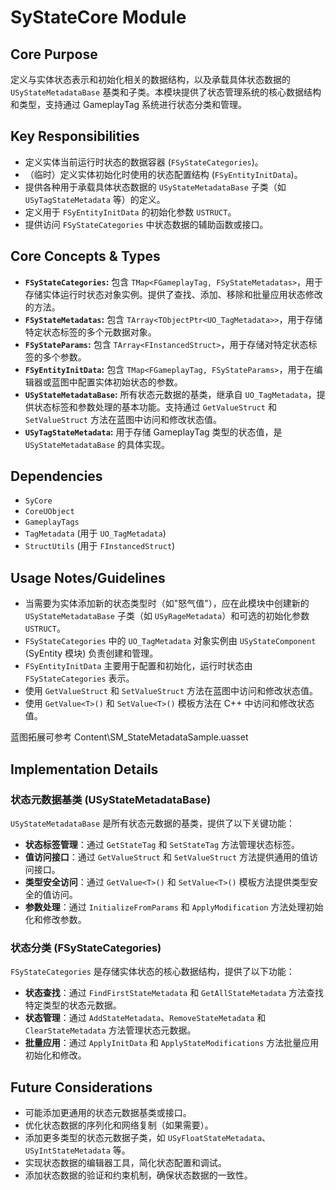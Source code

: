 # SyStateCore Module

## Core Purpose

定义与实体状态表示和初始化相关的数据结构，以及承载具体状态数据的 `USyStateMetadataBase` 基类和子类。本模块提供了状态管理系统的核心数据结构和类型，支持通过 GameplayTag 系统进行状态分类和管理。

## Key Responsibilities

*   定义实体当前运行时状态的数据容器 (`FSyStateCategories`)。
*   （临时）定义实体初始化时使用的状态配置结构 (`FSyEntityInitData`)。
*   提供各种用于承载具体状态数据的 `USyStateMetadataBase` 子类（如 `USyTagStateMetadata` 等）的定义。
*   定义用于 `FSyEntityInitData` 的初始化参数 `USTRUCT`。
*   提供访问 `FSyStateCategories` 中状态数据的辅助函数或接口。

## Core Concepts & Types

*   **`FSyStateCategories`:** 包含 `TMap<FGameplayTag, FSyStateMetadatas>`，用于存储实体运行时状态对象实例。提供了查找、添加、移除和批量应用状态修改的方法。
*   **`FSyStateMetadatas`:** 包含 `TArray<TObjectPtr<UO_TagMetadata>>`，用于存储特定状态标签的多个元数据对象。
*   **`FSyStateParams`:** 包含 `TArray<FInstancedStruct>`，用于存储对特定状态标签的多个参数。
*   **`FSyEntityInitData`:** 包含 `TMap<FGameplayTag, FSyStateParams>`，用于在编辑器或蓝图中配置实体初始状态的参数。
*   **`USyStateMetadataBase`:** 所有状态元数据的基类，继承自 `UO_TagMetadata`，提供状态标签和参数处理的基本功能。支持通过 `GetValueStruct` 和 `SetValueStruct` 方法在蓝图中访问和修改状态值。
*   **`USyTagStateMetadata`:** 用于存储 GameplayTag 类型的状态值，是 `USyStateMetadataBase` 的具体实现。

## Dependencies

*   `SyCore`
*   `CoreUObject`
*   `GameplayTags`
*   `TagMetadata` (用于 `UO_TagMetadata`)
*   `StructUtils` (用于 `FInstancedStruct`)

## Usage Notes/Guidelines

*   当需要为实体添加新的状态类型时（如"怒气值"），应在此模块中创建新的 `USyStateMetadataBase` 子类（如 `USyRageMetadata`）和可选的初始化参数 `USTRUCT`。
*   `FSyStateCategories` 中的 `UO_TagMetadata` 对象实例由 `USyStateComponent` (SyEntity 模块) 负责创建和管理。
*   `FSyEntityInitData` 主要用于配置和初始化，运行时状态由 `FSyStateCategories` 表示。
*   使用 `GetValueStruct` 和 `SetValueStruct` 方法在蓝图中访问和修改状态值。
*   使用 `GetValue<T>()` 和 `SetValue<T>()` 模板方法在 C++ 中访问和修改状态值。

蓝图拓展可参考 Content\SM_StateMetadataSample.uasset

## Implementation Details

### 状态元数据基类 (USyStateMetadataBase)

`USyStateMetadataBase` 是所有状态元数据的基类，提供了以下关键功能：

*   **状态标签管理**：通过 `GetStateTag` 和 `SetStateTag` 方法管理状态标签。
*   **值访问接口**：通过 `GetValueStruct` 和 `SetValueStruct` 方法提供通用的值访问接口。
*   **类型安全访问**：通过 `GetValue<T>()` 和 `SetValue<T>()` 模板方法提供类型安全的值访问。
*   **参数处理**：通过 `InitializeFromParams` 和 `ApplyModification` 方法处理初始化和修改参数。

### 状态分类 (FSyStateCategories)

`FSyStateCategories` 是存储实体状态的核心数据结构，提供了以下功能：

*   **状态查找**：通过 `FindFirstStateMetadata` 和 `GetAllStateMetadata` 方法查找特定类型的状态元数据。
*   **状态管理**：通过 `AddStateMetadata`、`RemoveStateMetadata` 和 `ClearStateMetadata` 方法管理状态元数据。
*   **批量应用**：通过 `ApplyInitData` 和 `ApplyStateModifications` 方法批量应用初始化和修改。

## Future Considerations

*   可能添加更通用的状态元数据基类或接口。
*   优化状态数据的序列化和网络复制（如果需要）。
*   添加更多类型的状态元数据子类，如 `USyFloatStateMetadata`、`USyIntStateMetadata` 等。
*   实现状态数据的编辑器工具，简化状态配置和调试。
*   添加状态数据的验证和约束机制，确保状态数据的一致性。